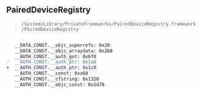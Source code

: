 ## PairedDeviceRegistry

> `/System/Library/PrivateFrameworks/PairedDeviceRegistry.framework/PairedDeviceRegistry`

```diff

   __DATA_CONST.__objc_superrefs: 0x20
   __DATA_CONST.__objc_arraydata: 0x2b0
   __AUTH_CONST.__auth_got: 0x6f0
-  __AUTH_CONST.__auth_ptr: 0x1a8
+  __AUTH_CONST.__auth_ptr: 0x1c0
   __AUTH_CONST.__const: 0xa68
   __AUTH_CONST.__cfstring: 0x1320
   __AUTH_CONST.__objc_const: 0x1d70

```
